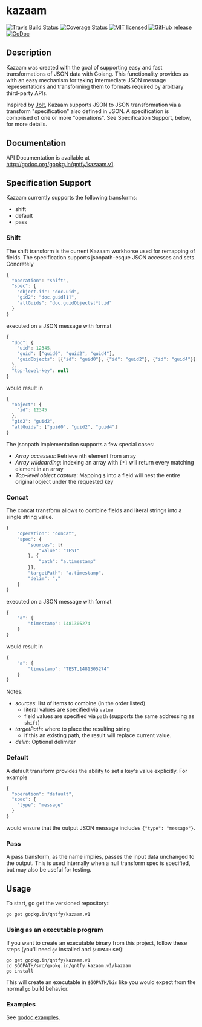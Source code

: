 # kazaam

[![Travis Build Status](https://img.shields.io/travis/qntfy/kazaam.svg?branch=master)](https://travis-ci.org/qntfy/kazaam)
[![Coverage Status](https://coveralls.io/repos/github/qntfy/kazaam/badge.svg?branch=master)](https://coveralls.io/github/qntfy/kazaam?branch=master)
[![MIT licensed](https://img.shields.io/badge/license-MIT-blue.svg)](./LICENSE)
[![GitHub release](https://img.shields.io/github/release/qntfy/kazaam.svg?maxAge=2592000)](https://github.com/qntfy/kazaam/releases/latest)
[![GoDoc](https://godoc.org/github.com/qntfy/kazaam?status.svg)](http://godoc.org/gopkg.in/qntfy/kazaam.v1)

## Description
Kazaam was created with the goal of supporting easy and fast transformations of JSON data with Golang.
This functionality provides us with an easy mechanism for taking intermediate JSON message representations
and transforming them to formats required by arbitrary third-party APIs.

Inspired by [Jolt](https://github.com/bazaarvoice/jolt), Kazaam supports JSON to JSON transformation via a
transform "specification" also defined in JSON. A specification is comprised of one or more "operations". See
Specification Support, below, for more details.

## Documentation
API Documentation is available at http://godoc.org/gopkg.in/qntfy/kazaam.v1.

## Specification Support
Kazaam currently supports the following transforms:
- shift
- default
- pass

### Shift
The shift transform is the current Kazaam workhorse used for remapping of fields.
The specification supports jsonpath-esque JSON accesses and sets. Concretely
```javascript
{
  "operation": "shift",
  "spec": {
    "object.id": "doc.uid",
    "gid2": "doc.guid[1]",
    "allGuids": "doc.guidObjects[*].id"
  }
}
```

executed on a JSON message with format
```javascript
{
  "doc": {
    "uid": 12345,
    "guid": ["guid0", "guid2", "guid4"],
    "guidObjects": [{"id": "guid0"}, {"id": "guid2"}, {"id": "guid4"}]
  },
  "top-level-key": null
}
```

would result in
```javascript
{
  "object": {
    "id": 12345
  },
  "gid2": "guid2",
  "allGuids": ["guid0", "guid2", "guid4"]
}
```

The jsonpath implementation supports a few special cases:
- *Array accesses*: Retrieve `n`th element from array
- *Array wildcarding*: indexing an array with `[*]` will return every matching element in an array
- *Top-level object capture*: Mapping `$` into a field will nest the entire original object under the requested key

### Concat
The concat transform allows to combine fields and literal strings into a single string value.
```javascript
{
    "operation": "concat",
    "spec": {
        "sources": [{
            "value": "TEST"
        }, {
            "path": "a.timestamp"
        }],
        "targetPath": "a.timestamp",
        "delim": ","
    }
}
```

executed on a JSON message with format
```javascript
{
    "a": {
        "timestamp": 1481305274
    }
}
```

would result in
```javascript
{
    "a": {
        "timestamp": "TEST,1481305274"
    }
}
```

Notes:
- *sources*: list of items to combine (in the order listed)
  - literal values are specified via `value`
  - field values are specified via `path` (supports the same addressing as `shift`)
- *targetPath*: where to place the resulting string
  - if this an existing path, the result will replace current value.
- *delim*: Optional delimiter

### Default
A default transform provides the ability to set a key's value explicitly. For example
```javascript
{
  "operation": "default",
  "spec": {
    "type": "message"
  }
}
```
would ensure that the output JSON message includes `{"type": "message"}`.

### Pass
A pass transform, as the name implies, passes the input data unchanged to the output. This is used internally
when a null transform spec is specified, but may also be useful for testing.

## Usage

To start, go get the versioned repository::
```sh
go get gopkg.in/qntfy/kazaam.v1
```

### Using as an executable program

If you want to create an executable binary from this project, follow
these steps (you'll need `go` installed and `$GOPATH` set):

``` shell
go get gopkg.in/qntfy/kazaam.v1
cd $GOPATH/src/gopkg.in/qntfy.kazaam.v1/kazaam
go install
```

This will create an executable in `$GOPATH/bin` like you
would expect from the normal `go` build behavior.

### Examples

See [godoc examples](https://godoc.org/pkg/gopkg.in/qntfy/kazaam.v1/#pkg-examples).
